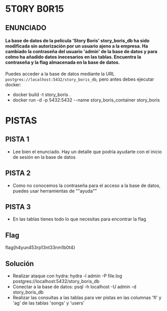 # 5T0RY B0R15
## ENUNCIADO
<h4>
La base de datos de la película 'Story Boris' story_boris_db
ha sido modificada sin autorización por un usuario
ajeno a la empresa. Ha cambiado la contraseña del usuario
'admin' de la base de datos y para colmo ha añadido datos inecesarios
en las tablas. Encuentra la contraseña y la flag almacenada en la base de datos.</h4>

Puedes acceder a la base de datos mediante la URL `postgres://localhost:5432/story_boris_db`, pero antes debes ejecutar docker:
- docker build -t story_boris .
- docker run -d -p 5432:5432 --name story_boris_container story_boris


# PISTAS
## PISTA 1
- Lee bien el enunciado. Hay un detalle que podría ayudarte con el inicio de sesión en la base de datos
  
## PISTA 2
- Como no conocemos la contraseña para el acceso a la base de datos, puedes usar herramientas de ""ayuda""

## PISTA 3
- En las tablas tienes todo lo que necesitas para encontrar la flag

## Flag
flag{h4yun453rp13nt33nm1b0t4}

## Solución
- Realizar ataque con hydra: hydra -l admin -P file.log postgres://localhost:5432/story_boris_db
- Conectar a la base de datos: psql -h localhost -U admin -d story_boris_db
- Realizar las consultas a las tablas para ver pistas en las columnas 'fl' y 'ag' de las tablas 'songs' y 'users'
